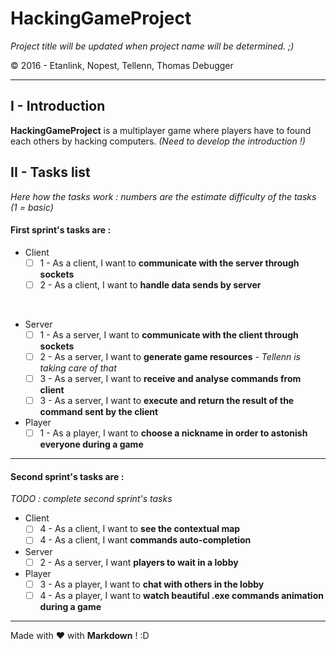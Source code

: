 # HackingGameProject
*Project title will be updated when project name will be determined. ;)*

&copy; 2016 - Etanlink, Nopest, Tellenn, Thomas Debugger

---------------

## I - Introduction
**HackingGameProject** is a multiplayer game where players have to found each others by hacking computers. *(Need to develop the introduction !)*
&nbsp;


## II - Tasks list
*Here how the tasks work : numbers are the estimate difficulty of the tasks (1 = basic)*

#### First sprint's tasks are :

+ Client
	- [ ] 1 - As a client, I want to **communicate with the server through sockets**
	- [ ] 2 - As a client, I want to **handle data sends by server**
		
&nbsp;

+ Server
	- [ ] 1 - As a server, I want to **communicate with the client through sockets**
	- [ ] 2 - As a server, I want to **generate game resources** - *Tellenn is taking care of that*
	- [ ] 3 - As a server, I want to **receive and analyse commands from client**
	- [ ] 3 - As a server, I want to **execute and return the result of the command sent by the client**
&nbsp;

+ Player
	- [ ] 1 - As a player, I want to **choose a nickname in order to astonish everyone during a game**
&nbsp;

---------------

#### Second sprint's tasks are :
*TODO : complete second sprint's tasks*

+ Client
	- [ ] 4 - As a client, I want to **see the contextual map**
	- [ ] 4 - As a client, I want **commands auto-completion**
&nbsp;

+ Server
	- [ ] 2 - As a server, I want **players to wait in a lobby**
&nbsp;

+ Player
	- [ ] 3 - As a player, I want to **chat with others in the lobby**
	- [ ] 4 - As a player, I want to **watch beautiful .exe commands animation during a game**
&nbsp;

---------------
Made with :heart: with **Markdown** ! :D
